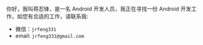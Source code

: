 你好，我叫蒋忍锋，是一名 Android 开发人员，我正在寻找一份 Android 开发工作，如您有合适的工作，请联系我:

* 微信：`jrfeng331`
* email: `jrfeng331@gmail.com`
